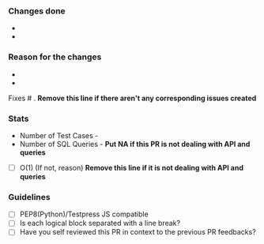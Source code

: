 ### Changes done
- 
-

### Reason for the changes
- 
- 

Fixes # . **Remove this line if there aren't any corresponding issues created**

### Stats
- Number of Test Cases - 
- Number of SQL Queries - **Put NA if this PR is not dealing with API and queries**
- [ ] O(1) (If not, reason) **Remove this line if it is not dealing with API and queries**

### Guidelines
- [ ] PEP8(Python)/Testpress JS compatible
- [ ] Is each logical block separated with a line break?
- [ ] Have you self reviewed this PR in context to the previous PR feedbacks?
